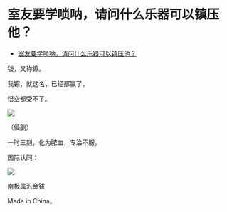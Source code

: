 # 室友要学唢呐，请问什么乐器可以镇压他？

- [室友要学唢呐，请问什么乐器可以镇压他？](https://www.zhihu.com/question/361987068/answer/1262534026)


钹，又称镲。

我镲，就这名，已经都赢了，

悟空都受不了。

![](https://pic3.zhimg.com/80/v2-b512007191c367125b7ec87a94cbe3cc_1440w.jpg?source=c8b7c179)

（侵删）

一时三刻，化为脓血，专治不服。

国际认同：

![](https://pic2.zhimg.com/80/v2-b7f61c65902de6ca41f1d0ba378d5bf0_1440w.jpg?source=c8b7c179)

南极属汎金钹

Made in China。